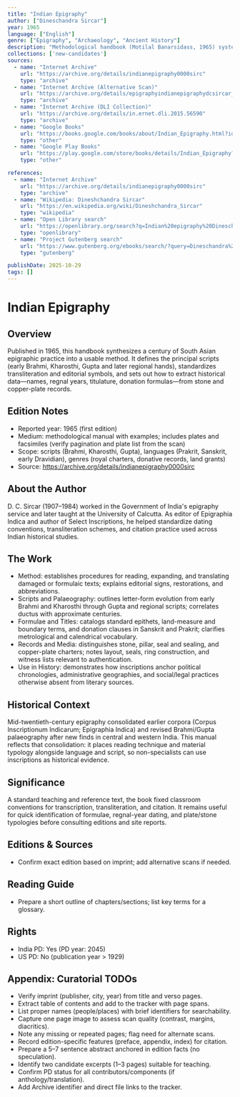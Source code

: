 ```yaml
---
title: "Indian Epigraphy"
author: ["Dineschandra Sircar"]
year: 1965
language: ["English"]
genre: ["Epigraphy", "Archaeology", "Ancient History"]
description: "Methodological handbook (Motilal Banarsidass, 1965) systematizing South Asian epigraphic practice: palaeographic analysis of Brahmi, Kharosthi, and Gupta scripts; editorial conventions for Prakrit, Sanskrit, and Dravidian inscriptions; and protocols for dating, transcription, and historical interpretation of stone and copper-plate records."
collections: ['new-candidates']
sources:
  - name: "Internet Archive"
    url: "https://archive.org/details/indianepigraphy0000sirc"
    type: "archive"
  - name: "Internet Archive (Alternative Scan)"
    url: "https://archive.org/details/epigraphyindianepigraphydcsircar_807_K"
    type: "archive"
  - name: "Internet Archive (DLI Collection)"
    url: "https://archive.org/details/in.ernet.dli.2015.56590"
    type: "archive"
  - name: "Google Books"
    url: "https://books.google.com/books/about/Indian_Epigraphy.html?id=ceDuDwAAQBAJ"
    type: "other"
  - name: "Google Play Books"
    url: "https://play.google.com/store/books/details/Indian_Epigraphy?id=hXMB3649biQC"
    type: "other"

references:
  - name: "Internet Archive"
    url: "https://archive.org/details/indianepigraphy0000sirc"
    type: "archive"
  - name: "Wikipedia: Dineshchandra Sircar"
    url: "https://en.wikipedia.org/wiki/Dineshchandra_Sircar"
    type: "wikipedia"
  - name: "Open Library search"
    url: "https://openlibrary.org/search?q=Indian%20epigraphy%20Dineschandra%20Sircar"
    type: "openlibrary"
  - name: "Project Gutenberg search"
    url: "https://www.gutenberg.org/ebooks/search/?query=Dineschandra%20Sircar"
    type: "gutenberg"

publishDate: 2025-10-29
tags: []
---
```


# Indian Epigraphy

## Overview

Published in 1965, this handbook synthesizes a century of South Asian epigraphic practice into a usable method. It defines the principal scripts (early Brahmi, Kharosthi, Gupta and later regional hands), standardizes transliteration and editorial symbols, and sets out how to extract historical data—names, regnal years, titulature, donation formulas—from stone and copper-plate records.

## Edition Notes

- Reported year: 1965 (first edition)
- Medium: methodological manual with examples; includes plates and facsimiles (verify pagination and plate list from the scan)
- Scope: scripts (Brahmi, Kharosthi, Gupta), languages (Prakrit, Sanskrit, early Dravidian), genres (royal charters, donative records, land grants)
- Source: https://archive.org/details/indianepigraphy0000sirc

## About the Author

D. C. Sircar (1907–1984) worked in the Government of India's epigraphy service and later taught at the University of Calcutta. As editor of Epigraphia Indica and author of Select Inscriptions, he helped standardize dating conventions, transliteration schemes, and citation practice used across Indian historical studies.

## The Work

- Method: establishes procedures for reading, expanding, and translating damaged or formulaic texts; explains editorial signs, restorations, and abbreviations.
- Scripts and Palaeography: outlines letter-form evolution from early Brahmi and Kharosthi through Gupta and regional scripts; correlates ductus with approximate centuries.
- Formulae and Titles: catalogs standard epithets, land-measure and boundary terms, and donation clauses in Sanskrit and Prakrit; clarifies metrological and calendrical vocabulary.
- Records and Media: distinguishes stone, pillar, seal and sealing, and copper-plate charters; notes layout, seals, ring construction, and witness lists relevant to authentication.
- Use in History: demonstrates how inscriptions anchor political chronologies, administrative geographies, and social/legal practices otherwise absent from literary sources.

## Historical Context

Mid-twentieth-century epigraphy consolidated earlier corpora (Corpus Inscriptionum Indicarum; Epigraphia Indica) and revised Brahmi/Gupta palaeography after new finds in central and western India. This manual reflects that consolidation: it places reading technique and material typology alongside language and script, so non-specialists can use inscriptions as historical evidence.

## Significance

A standard teaching and reference text, the book fixed classroom conventions for transcription, transliteration, and citation. It remains useful for quick identification of formulae, regnal-year dating, and plate/stone typologies before consulting editions and site reports.

## Editions & Sources

- Confirm exact edition based on imprint; add alternative scans if needed.

## Reading Guide

- Prepare a short outline of chapters/sections; list key terms for a glossary.

## Rights

- India PD: Yes (PD year: 2045)
- US PD: No (publication year > 1929)

## Appendix: Curatorial TODOs

- Verify imprint (publisher, city, year) from title and verso pages.
- Extract table of contents and add to the tracker with page spans.
- List proper names (people/places) with brief identifiers for searchability.
- Capture one page image to assess scan quality (contrast, margins, diacritics).
- Note any missing or repeated pages; flag need for alternate scans.
- Record edition-specific features (preface, appendix, index) for citation.
- Prepare a 5–7 sentence abstract anchored in edition facts (no speculation).
- Identify two candidate excerpts (1–3 pages) suitable for teaching.
- Confirm PD status for all contributors/components (if anthology/translation).
- Add Archive identifier and direct file links to the tracker.
